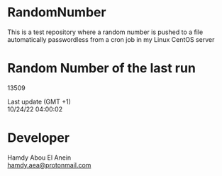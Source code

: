 # RandomNumber    
This is a test repository where a random number is pushed to a file automatically passwordless from a cron job in my Linux CentOS server    
# Random Number of the last run   
13509
      
Last update (GMT +1)    
10/24/22 04:00:02
# Developer    
Hamdy Abou El Anein   
hamdy.aea@protonmail.com
